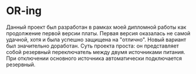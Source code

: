# OR-ing
Данный проект был разработан в рамках моей дипломной работы как продолжение первой версии платы. Первая версия оказалась не самой удачной, хотя и была успешно защищена на "отлично". Новый вариант был значительно доработан. Суть проекта проста: он представляет собой резервный переключатель между двумя источниками питания. При отключении основного источника автоматически подключается резервный.
